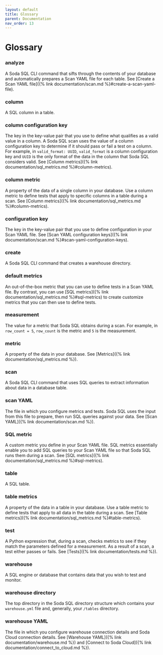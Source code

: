 ```yaml
---
layout: default
title: Glossary
parent: Documentation
nav_order: 13
---
```


# Glossary
<!--Only include terms that are specific to Soda products. For example, do not define 'SQL' or 'query'.-->

### analyze
A Soda SQL CLI command that sifts through the contents of your database and automatically prepares a Scan YAML file for each table. See [Create a Scan YAML file]({% link documentation/scan.md %}#create-a-scan-yaml-file). 

### column
A SQL column in a table.

### column configuration key
The key in the key-value pair that you use to define what qualifies as a valid value in a column. A Soda SQL scan uses the value of a column configuration key to determine if it should pass or fail a test on a column. For example, in `valid_format: UUID`, `valid_format` is a column configuration key and `UUID` is the only format of the data in the column that Soda SQL considers valid. See [Column metrics]({% link documentation/sql_metrics.md %}#column-metrics).

### column metric
A property of the data of a single column in your database. Use a column metric to define tests that apply to specific columns in a table during a scan. See [Column metrics]({% link documentation/sql_metrics.md %}#column-metrics).

### configuration key
The key in the key-value pair that you use to define configuration in your Scan YAML file. See [Scan YAML configuration keys]({% link documentation/scan.md %}#scan-yaml-configuration-keys).

### create
A Soda SQL CLI command that creates a warehouse directory. 

### default metrics
An out-of-the-box metric that you can use to define tests in a Scan YAML file. By contrast, you can use [SQL metrics]({% link documentation/sql_metrics.md %}#sql-metrics) to create customize metrics that you can then use to define tests.

### measurement
The value for a metric that Soda SQL obtains during a scan. For example, in `row_count = 5`, `row_count` is the metric and `5` is the measurement.

### metric
A property of the data in your database. See [Metrics]({% link documentation/sql_metrics.md %}).

### scan
A Soda SQL CLI command that uses SQL queries to extract information about data in a database table.

### scan YAML
The file in which you configure metrics and tests. Soda SQL uses the input from this file to prepare, then run SQL queries against your data. See [Scan YAML]({% link documentation/scan.md %}).

### SQL metric
A custom metric you define in your Scan YAML file. SQL metrics essentially enable you to add SQL queries to your Scan YAML file so that Soda SQL runs them during a scan. See [SQL metrics]({% link documentation/sql_metrics.md %}#sql-metrics).

### table
A SQL table.

### table metrics
A property of the data in a table in your database. Use a table metric to define tests that apply to all data in the table during a scan. See [Table metrics]({% link documentation/sql_metrics.md %}#table-metrics).

### test
A Python expression that, during a scan, checks metrics to see if they match the parameters defined for a measurement. As a result of a scan, a test either passes or fails. See [Tests]({% link documentation/tests.md %}).

### warehouse
A SQL engine or database that contains data that you wish to test and monitor. 

### warehouse directory
The top directory in the Soda SQL directory structure which contains your `warehouse.yml` file and, generally, your `/tables` directory.

### warehouse YAML
The file in which you configure warehouse connection details and Soda Cloud connection details. See [Warehouse YAML]({% link documentation/warehouse.md %}) and [Connect to Soda Cloud]({% link documentation/connect_to_cloud.md %}).